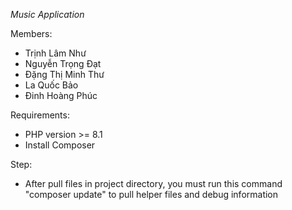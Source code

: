 *Music Application*

Members:
 - Trịnh Lâm Như
 - Nguyễn Trọng Đạt
 - Đặng Thị Minh Thư
 - La Quốc Bảo
 - Đinh Hoàng Phúc

Requirements:
 - PHP version >= 8.1
 - Install Composer

Step:
 - After pull files in project directory, you must run this command "composer update" to pull helper files and debug information
